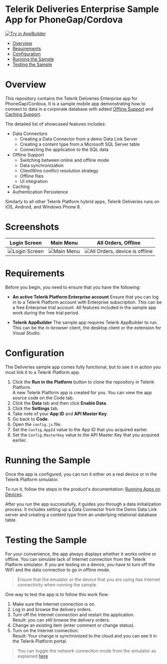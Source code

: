 
# Telerik Deliveries Enterprise Sample App for PhoneGap/Cordova

<a href="https://platform.telerik.com/#appbuilder/clone/https://github.com/telerik/platform-deliveries-hybrid-dl" target="_blank"><img src="http://docs.telerik.com/platform/samples/images/try-in-appbuilder.png" alt="Try in AppBuilder" title="Try in Telerik Platform" /></a>

<a id="top"></a>
* [Overview](#overview)
* [Requirements](#requirements)
* [Configuration](#configuration)
* [Running the Sample](#running-the-sample)
* [Testing the Sample](#test-the-sample)

# Overview

This repository contains the Telerik Deliveries Enterprise app for PhoneGap/Cordova. It is a sample mobile app demonstrating how to connect to data in a corporate database with added [Offline Support](http://docs.telerik.com/platform/backend-services/javascript/offline-support/introduction) and [Caching Support](http://docs.telerik.com/platform/backend-services/javascript/caching/introduction).

The detailed list of showcased features includes:

* Data Connectors
  * Creating a Data Connector from a demo Data Link Server
  * Creating a content type from a Microsoft SQL Server table
  * Connecting the application to the SQL data
* Offline Support
  * Switching between online and offline mode
  * Data synchronization
  * ClientWins conflict resolution strategy
  * Offline files
  * UI integration
* Caching
* Authentication Persistence

Similarly to all other Telerik Platform hybrid apps, Telerik Deliveries runs on iOS, Android, and Windows Phone 8.

# Screenshots

Login Screen|Main Menu|All Orders, Offline
---|---|---
![Login Screen](https://raw.githubusercontent.com/telerik/platform-deliveries-hybrid-dl/master/screenshots/login-screen.png)|![Main Menu](https://raw.githubusercontent.com/telerik/platform-deliveries-hybrid-dl/master/screenshots/main-menu.png)|![All Orders, device is offline](https://raw.githubusercontent.com/telerik/platform-deliveries-hybrid-dl/master/screenshots/all-orders-offline.png)

# Requirements

Before you begin, you need to ensure that you have the following:

- **An active Telerik Platform Enterprise account**
Ensure that you can log in to a Telerik Platform account with Enterprise subscription. This can be a free Enterprise trial account. All features included in the sample app work during the free trial period.

- **Telerik AppBuilder** The sample app requires Telerik AppBuilder to run. This can be the in-browser client, the desktop client or the extension for Visual Studio.

# Configuration

The Deliveries sample app comes fully functional, but to see it in action you must link it to a Telerik Platform app.

1. Click the **Run in the Platform** button to clone the repository in Telerik Platform.<br>
	A new Telerik Platform app is created for you. You can view the app source code on the Code tab.
2. Click the **Data** tab and then click **Enable Data**.
4. Click the **Settings** tab.
5. Take note of your **App ID** and **API Master Key**.
6. Go back to **Code**.
3. Open the `config.js` file.
4. Set the `Config.AppId` value to the App ID that you acquired earlier.
5. Set the `Config.MasterKey` value to the API Master Key that you acquired earlier.

# Running the Sample

Once the app is configured, you can run it either on a real device or in the Telerik Platform simulator.

To run it, follow the steps in the product's documentation: [Running Apps on Devices](http://docs.telerik.com/platform/appbuilder/testing-your-app/running-on-devices/working-with-devices).

After you run the app successfully, it guides you through a data initialization process. It includes setting up a Data Connector from the Demo Data Link server and creating a content type from an underlying relational database table.

# Testing the Sample

For your convenience, the app always displays whether it works online or offline. You can simulate lack of Internet connection from the Telerik Platform simulator. If you are testing on a device, you have to turn off the WiFi and the data connection to go in offline mode.

> Ensure that the emulator or the device that you are using has Internet connectivity when running the sample.

One way to test the app is to follow this work flow:

1. Make sure the Internet connection is on.
2. Log in and browse the delivery orders.
3. Turn off the Internet connection and restart the application.<br>
	Result: you can still browse the delivery orders.
4. Change an existing item (enter comment or change status).
5. Turn on the Internet connection.<br>
	Result: Your change is synchronized to the cloud and you can see it in the Telerik Platform portal.

> You can toggle the network connection mode from the simulator as explained [here](http://docs.telerik.com/platform/appbuilder/testing-your-app/running-apps-in-simulator/simulate-network)

